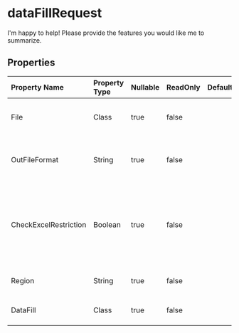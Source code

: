 # **dataFillRequest**

I'm happy to help! Please provide the features you would like me to summarize. 

## **Properties**

| Property Name | Property Type | Nullable |  ReadOnly | DefaultValue | Description | 
| :- | :- | :- |:- |  :- | :- |
|File|Class|true|false |  |Spreadsheet files that require data fulling. |
|OutFileFormat|String|true|false |  |finish to data cleansing, outfile`s file format.|
|CheckExcelRestriction|Boolean|true|false |  |Whether check restriction of Spreadsheet file when user modify cells related objects.|
|Region|String|true|false |  |The regional settings for workbook.|
|DataFill|Class|true|false |  |Fill data default value.|

